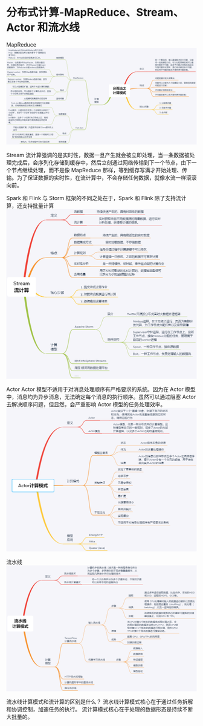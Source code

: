 # 分布式计算-MapReduce、Stream、Actor 和流水线
MapReduce
![](%E5%88%86%E5%B8%83%E5%BC%8F%E8%AE%A1%E7%AE%97-MapReduce%E3%80%81Stream%E3%80%81Actor%20%E5%92%8C%E6%B5%81%E6%B0%B4%E7%BA%BF/cc3a75001eeb7a1ae470831aa7770fed.png)


Stream
流计算强调的是实时性，数据一旦产生就会被立即处理，当一条数据被处理完成后，会序列化存储到缓存中，然后立刻通过网络传输到下一个节点，由下一个节点继续处理，而不是像 MapReduce 那样，等到缓存写满才开始处理、传输。为了保证数据的实时性，在流计算中，不会存储任何数据，就像水流一样滚滚向前。

Spark 和 Flink 与 Storm 框架的不同之处在于，Spark 和 Flink 除了支持流计算，还支持批量计算
![](%E5%88%86%E5%B8%83%E5%BC%8F%E8%AE%A1%E7%AE%97-MapReduce%E3%80%81Stream%E3%80%81Actor%20%E5%92%8C%E6%B5%81%E6%B0%B4%E7%BA%BF/fbb7a3acd35fd34bdb7727ce3a0caf5e.png)


Actor
Actor 模型不适用于对消息处理顺序有严格要求的系统。因为在 Actor 模型中，消息均为异步消息，无法确定每个消息的执行顺序。虽然可以通过阻塞 Actor 去解决顺序问题，但显然，会严重影响 Actor 模型的任务处理效率。
![](%E5%88%86%E5%B8%83%E5%BC%8F%E8%AE%A1%E7%AE%97-MapReduce%E3%80%81Stream%E3%80%81Actor%20%E5%92%8C%E6%B5%81%E6%B0%B4%E7%BA%BF/d605ba04f0eb88c6cd0910eef6af4489.png)

流水线
![](%E5%88%86%E5%B8%83%E5%BC%8F%E8%AE%A1%E7%AE%97-MapReduce%E3%80%81Stream%E3%80%81Actor%20%E5%92%8C%E6%B5%81%E6%B0%B4%E7%BA%BF/4329251192d6d77935e0de98ff8ebf5e.png)

流水线计算模式和流计算的区别是什么？
流水线计算模式核心在于通过任务拆解和协调控制，加速任务的执行。
流计算模式核心在于处理的数据形态是持续不断大批量的。

